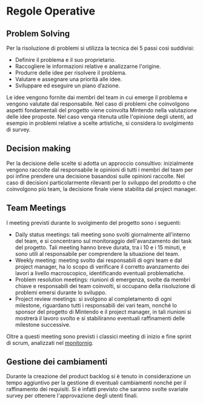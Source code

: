 <!--^-->

# Regole Operative

## Problem Solving
 Per la risoluzione di problemi si utilizza la tecnica dei 5 passi così suddivisi:
- Definire il problema e il suo proprietario.
- Raccogliere le informazioni relative e analizzarne l'origine.
- Produrre delle idee per risolvere il problema.
- Valutare e assegnare una priorità alle idee.
-  Sviluppare ed eseguire un piano d’azione.

Le idee vengono fornite dai membri del team in cui emerge il problema e vengono valutate dal responsabile. Nel caso di problemi che coinvolgono aspetti fondamentali del progetto viene coinvolta Mintendo nella valutazione delle idee proposte. Nel caso venga ritenuta utile l'opinione degli utenti, ad esempio in problemi relative a scelte artistiche, si considera lo svolgimento di survey. 

## Decision making
Per la decisione delle scelte si adotta un approccio consultivo: inizialmente vengono raccolte dal responsabile le opinioni di tutti i membri del team per poi infine prendere una decisione basandosi sulle opinioni raccolte.
Nel caso di decisioni particolarmente rilevanti per lo sviluppo del prodotto o che coinvolgono più team, la decisione finale viene stabilita dal project manager.  

## Team Meetings

I meeting previsti durante lo svolgimento del progetto sono i seguenti:
- Daily status meetings: tali meeting sono svolti giornalmente all'interno del team, e si concentrano sul monitoraggio dell'avanzamento dei task del progetto. Tali meeting hanno breve durata, tra i 10 e i 15 minuti, e sono utili al responsabile per comprendere la situazione del team.
- Weekly meeting: meeting svolto dai responsabili di ogni team e dal project manager, ha lo scopo di verificare il corretto avanzamento dei lavori a livello macroscopico, identificando eventuali problematiche.
- Problem resolution meetings: riunioni di emergenza, svolte da membri chiave e responsabili dei team coinvolti, si occupano della risoluzione di problemi emersi durante lo sviluppo.
- Project review meetings: si svolgono al completamento di ogni milestone, riguardano tutti i responsabili dei vari team, nonché lo sponsor del progetto di Mintendo e il project manager, in tali riunioni si mostrerà il lavoro svolto e si stabiliranno eventuali raffinamenti delle milestone successive.

Oltre a questi meeting sono previsti i classici meeting di inizio e fine sprint di scrum, analizzati nel [monitornig](../../approccio/monitoring).



## Gestione dei cambiamenti

Durante la creazione del product backlog si è tenuto in considerazione un tempo aggiuntivo per la gestione di eventuali cambiamenti nonché per il raffinamento dei requisiti. Si è infatti previsto che saranno svolte svariate survey per ottenere l'approvazione degli utenti finali.

